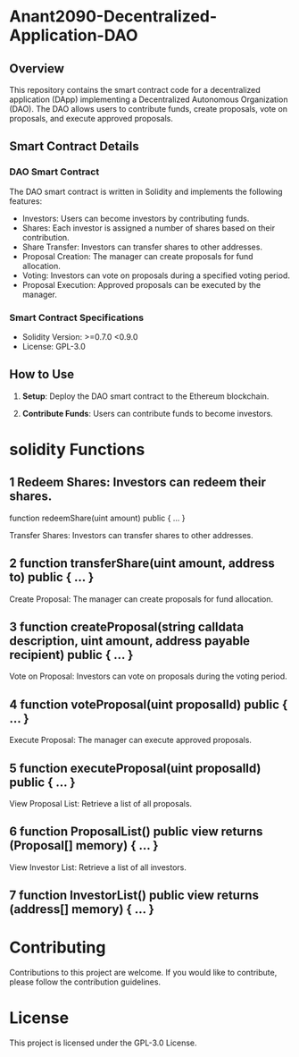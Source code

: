 # Anant2090-Decentralized-Application-DAO

## Overview

This repository contains the smart contract code for a decentralized application (DApp) implementing a Decentralized Autonomous Organization (DAO). The DAO allows users to contribute funds, create proposals, vote on proposals, and execute approved proposals.

## Smart Contract Details

### DAO Smart Contract

The DAO smart contract is written in Solidity and implements the following features:

- Investors: Users can become investors by contributing funds.
- Shares: Each investor is assigned a number of shares based on their contribution.
- Share Transfer: Investors can transfer shares to other addresses.
- Proposal Creation: The manager can create proposals for fund allocation.
- Voting: Investors can vote on proposals during a specified voting period.
- Proposal Execution: Approved proposals can be executed by the manager.

### Smart Contract Specifications

- Solidity Version: >=0.7.0 <0.9.0
- License: GPL-3.0

## How to Use

1. **Setup**: Deploy the DAO smart contract to the Ethereum blockchain.

2. **Contribute Funds**: Users can contribute funds to become investors.

# solidity Functions

   
## 1 Redeem Shares: Investors can redeem their shares.

function redeemShare(uint amount) public { ... }

Transfer Shares: Investors can transfer shares to other addresses.


## 2 function transferShare(uint amount, address to) public { ... }

Create Proposal: The manager can create proposals for fund allocation.


## 3 function createProposal(string calldata description, uint amount, address payable recipient) public { ... }

Vote on Proposal: Investors can vote on proposals during the voting period.


## 4 function voteProposal(uint proposalId) public { ... }

Execute Proposal: The manager can execute approved proposals.


## 5 function executeProposal(uint proposalId) public { ... }

View Proposal List: Retrieve a list of all proposals.


## 6 function ProposalList() public view returns (Proposal[] memory) { ... }

View Investor List: Retrieve a list of all investors.

## 7 function InvestorList() public view returns (address[] memory) { ... }

# Contributing
Contributions to this project are welcome. If you would like to contribute, please follow the contribution guidelines.

# License
This project is licensed under the GPL-3.0 License.
